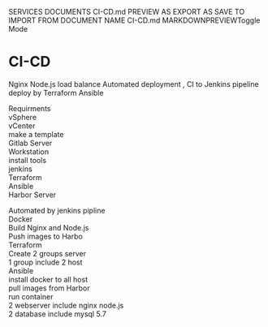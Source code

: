 SERVICES
DOCUMENTS
CI-CD.md
PREVIEW AS 
EXPORT AS 
SAVE TO 
IMPORT FROM 
DOCUMENT NAME
CI-CD.md
MARKDOWNPREVIEWToggle Mode
  
<h1 class="code-line" data-line-start=0 data-line-end=1 ><a id="CICD_0"></a>CI-CD</h1>
<p class="has-line-data" data-line-start="1" data-line-end="2">Nginx Node.js load balance Automated deployment , CI to Jenkins pipeline deploy by Terraform Ansible</p>
<p class="has-line-data" data-line-start="3" data-line-end="14">Requirments<br>
vSphere<br>
vCenter<br>
make a template<br>
Gitlab Server<br>
Workstation<br>
install tools<br>
jenkins<br>
Terraform<br>
Ansible<br>
Harbor Server</p>
<p class="has-line-data" data-line-start="15" data-line-end="28">Automated by jenkins pipline<br>
Docker<br>
Build Nginx and Node.js<br>
Push images to Harbo<br>
Terraform<br>
Create 2 groups server<br>
1 group include 2 host<br>
Ansible<br>
install docker to all host<br>
pull images from Harbor<br>
run container<br>
2 webserver include nginx node.js<br>
2 database include mysql 5.7</p>
